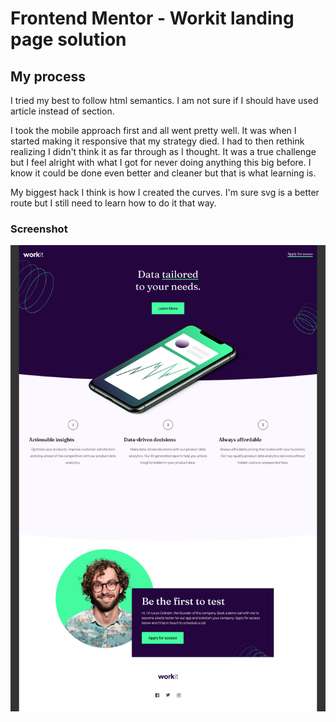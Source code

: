 # Frontend Mentor - Workit landing page solution

## My process

I tried my best to follow html semantics. I am not sure if I should have used article instead of section.

I took the mobile approach first and all went pretty well. It was when I started making it responsive that my strategy died. I had to then rethink realizing I didn't think it as far through as I thought. It was a true challenge but I feel alright with what I got for never doing anything this big before. I know it could be done even better and cleaner but that is what learning is.

My biggest hack I think is how I created the curves. I'm sure svg is a better route but I still need to learn how to do it that way.

### Screenshot

![](./images/screenshot-full.png)
